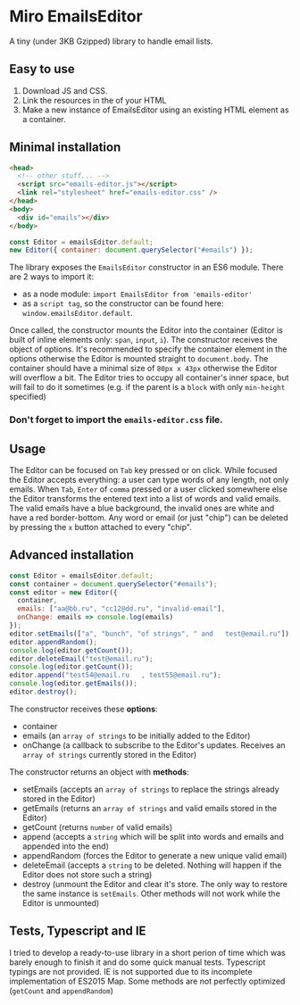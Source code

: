 # Miro EmailsEditor

A tiny (under 3KB Gzipped) library to handle email lists.

## Easy to use

1. Download JS and CSS.
2. Link the resources in the <head> of your HTML
3. Make a new instance of EmailsEditor using an existing HTML element as a container.

## Minimal installation

```html
<head>
  <!-- other stuff... -->
  <script src="emails-editor.js"></script>
  <link rel="stylesheet" href="emails-editor.css" />
</head>
<body>
  <div id="emails"></div>
</body>
```

```js
const Editor = emailsEditor.default;
new Editor({ container: document.querySelector("#emails") });
```

The library exposes the `EmailsEditor` constructor in an ES6 module. There are 2 ways to import it:

- as a node module: `import EmailsEditor from 'emails-editor'`
- as a `script tag`, so the constructor can be found here: `window.emailsEditor.default`.

Once called, the constructor mounts the Editor into the container (Editor is built of inline elements only: `span`, `input`, `i`).
The constructor receives the object of options.
It's recommended to specify the container element in the options otherwise the Editor is mounted straight to `document.body`.
The container should have a minimal size of `80px x 43px` otherwise the Editor will overflow a bit.
The Editor tries to occupy all container's inner space, but will fail to do it sometimes (e.g. if the parent is a `block` with only `min-height` specified)

### Don't forget to import the `emails-editor.css` file.

## Usage

The Editor can be focused on `Tab` key pressed or on click.
While focused the Editor accepts everything: a user can type words of any length, not only emails.
When `Tab`, `Enter` of `comma` pressed or a user clicked somewhere else the Editor transforms the entered text into a list of words and valid emails.
The valid emails have a blue background, the invalid ones are white and have a red border-bottom.
Any word or email (or just "chip") can be deleted by pressing the `x` button attached to every "chip".

## Advanced installation

```js
const Editor = emailsEditor.default;
const container = document.querySelector("#emails");
const editor = new Editor({
  container,
  emails: ["aa@bb.ru", "cc12@dd.ru", "invalid-email"],
  onChange: emails => console.log(emails)
});
editor.setEmails(["a", "bunch", "of strings", " and   test@email.ru"]);
editor.appendRandom();
console.log(editor.getCount());
editor.deleteEmail("test@email.ru");
console.log(editor.getCount());
editor.append("test54@email.ru   , test55@email.ru");
console.log(editor.getEmails());
editor.destroy();
```

The constructor receives these **options**:

- container
- emails (an `array of strings` to be initially added to the Editor)
- onChange (a callback to subscribe to the Editor's updates. Receives an `array of strings` currently stored in the Editor)

The constructor returns an object with **methods**:

- setEmails (accepts an `array of strings` to replace the strings already stored in the Editor)
- getEmails (returns an `array of strings` and valid emails stored in the Editor)
- getCount (returns `number` of valid emails)
- append (accepts a `string` which will be split into words and emails and appended into the end)
- appendRandom (forces the Editor to generate a new unique valid email)
- deleteEmail (accepts a `string` to be deleted. Nothing will happen if the Editor does not store such a string)
- destroy (unmount the Editor and clear it's store. The only way to restore the same instance is `setEmails`. Other methods will not work while the Editor is unmounted)

## Tests, Typescript and IE

I tried to develop a ready-to-use library in a short perion of time which was barely enough to finish it and do some quick manual tests.
Typescript typings are not provided.
IE is not supported due to its incomplete implementation of ES2015 Map.
Some methods are not perfectly optimized (`getCount` and `appendRandom`)
